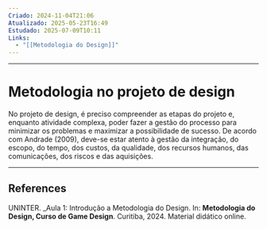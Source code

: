 ```yaml
---
Criado: 2024-11-04T21:06
Atualizado: 2025-05-23T16:49
Estudado: 2025-07-09T10:11
Links:
  - "[[Metodologia do Design]]"
---
```

---
# Metodologia no projeto de design

No projeto de design, é preciso compreender as etapas do projeto e, enquanto atividade complexa, poder fazer a gestão do processo para minimizar os problemas e maximizar a possibilidade de sucesso. De acordo com Andrade (2009), deve-se estar atento à gestão da integração, do escopo, do tempo, dos custos, da qualidade, dos recursos humanos, das comunicações, dos riscos e das aquisições.

---
## References

UNINTER.  _Aula 1: Introdução a Metodologia do Design. In: **Metodologia do Design, Curso de Game Design**. Curitiba, 2024. Material didático online.